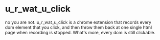 u_r_wat_u_click
===========
no you are not.
u_r_wat_u_click is a chrome extension that records every dom element that you click, and then throw them back at one single html page when recording is stopped. What's more, every dom is still clickable.


